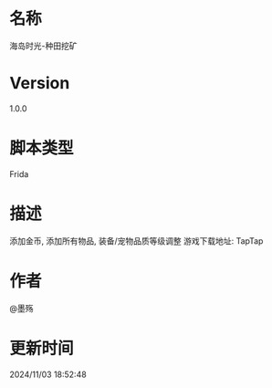 # 名称
海岛时光-种田挖矿
# Version
1.0.0
# 脚本类型
Frida
# 描述
添加金币, 添加所有物品, 装备/宠物品质等级调整
游戏下载地址: TapTap
# 作者
@墨殇
# 更新时间
2024/11/03 18:52:48